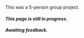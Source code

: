 This was a 5-person group project.

#### *This page is still in progress.*

##### *Awaiting feedback.*
